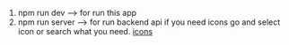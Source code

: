 1. npm run dev --> for run this app
2. npm run server --> for run backend api
   if you need icons go and select icon or search what you need.
   [icons](https://react-icons.github.io/react-icons/ "get icons from here")
